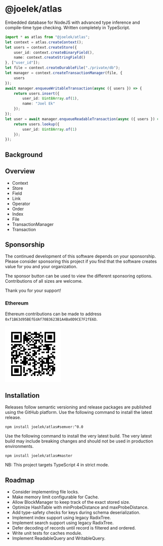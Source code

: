 # @joelek/atlas

Embedded database for NodeJS with advanced type inference and compile-time type checking. Written completely in TypeScript.

```ts
import * as atlas from "@joelek/atlas";
let context = atlas.createContext();
let users = context.createStore({
	user_id: context.createBinaryField(),
	name: context.createStringField()
}, ["user_id"]);
let file = context.createDurableFile("./private/db");
let manager = context.createTransactionManager(file, {
	users
});
await manager.enqueueWritableTransaction(async ({ users }) => {
	return users.insert({
		user_id: Uint8Array.of(1),
		name: "Joel Ek"
	});
});
let user = await manager.enqueueReadableTransaction(async ({ users }) => {
	return users.lookup({
		user_id: Uint8Array.of(1)
	});
});
```

## Background

## Overview

* Context
* Store
* Field
* Link
* Operator
* Order
* Index
* File
* TransactionManager
* Transaction

## Sponsorship

The continued development of this software depends on your sponsorship. Please consider sponsoring this project if you find that the software creates value for you and your organization.

The sponsor button can be used to view the different sponsoring options. Contributions of all sizes are welcome.

Thank you for your support!

### Ethereum

Ethereum contributions can be made to address `0xf1B63d95BEfEdAf70B3623B1A4Ba0D9CE7F2fE6D`.

![](./eth.png)

## Installation

Releases follow semantic versioning and release packages are published using the GitHub platform. Use the following command to install the latest release.

```
npm install joelek/atlas#semver:^0.0
```

Use the following command to install the very latest build. The very latest build may include breaking changes and should not be used in production environments.

```
npm install joelek/atlas#master
```

NB: This project targets TypeScript 4 in strict mode.

## Roadmap

* Consider implementing file locks.
* Make memory limit configurable for Cache.
* Allow BlockManager to keep track of the exact stored size.
* Optimize HashTable with minProbeDistance and maxProbeDistance.
* Add type-safety checks for keys during schema deserialization.
* Implement index support using legacy RadixTree.
* Implement search support using legacy RadixTree.
* Defer decoding of records until record is filtered and ordered.
* Write unit tests for caches module.
* Implement ReadableQuery and WritableQuery.
